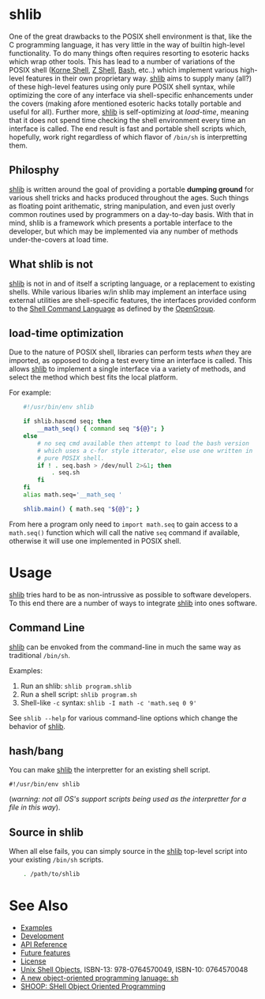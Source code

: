 shlib
=====

One of the great drawbacks to the POSIX shell environment is that, like the C
programming language, it has very little in the way of builtin high-level
functionality.  To do many things often requires resorting to esoteric hacks
which wrap other tools. This has lead to a number of variations of the POSIX
shell ([Korne Shell][ksh], [Z Shell][zsh], [Bash][bash], etc..) which implement
various high-level features in their own proprietary way.  [shlib][shlib] aims
to supply many (all?) of these high-level features using only pure POSIX shell
syntax, while optimizing the core of any interface via shell-specific
enhancements under the covers (making afore mentioned esoteric hacks totally
portable and useful for all).  Further more, [shlib][shlib] is self-optimizing
at *load-time*, meaning that it does not spend time checking the shell
environment every time an interface is called.  The end result is fast and
portable shell scripts which, hopefully, work right regardless of which flavor
of `/bin/sh` is interpretting them.

## Philosphy ##

[shlib][shlib] is written around the goal of providing a portable **dumping
ground** for various shell tricks and hacks produced throughout the ages.  Such
things as floating point arithematic, string manipulation, and even just overly
common routines used by programmers on a day-to-day basis.  With that in mind,
shlib is a framework which presents a portable interface to the developer, but
which may be implemented via any number of methods under-the-covers at load
time.

## What shlib is not ##

[shlib] is not in and of itself a scripting language, or a replacement to
existing shells.  While various libaries w/in shlib may implement an interface
using external utilities are shell-specific features, the interfaces
provided conform to the [Shell Command Language](http://pubs.opengroup.org/onlinepubs/007904975/utilities/xcu_chap02.html)
as defined by the [OpenGroup](http://www.opengroup.org/).

## load-time optimization ##

Due to the nature of POSIX shell, libraries can perform tests _when_ they are
imported, as opposed to doing a test every time an interface is called.  This
allows [shlib] to implement a single interface via a variety of methods, and
select the method which best fits the local platform.

For example:

```sh
	#!/usr/bin/env shlib

	if shlib.hascmd seq; then
		__math_seq() { command seq "${@}"; }
	else
		# no seq cmd available then attempt to load the bash version
		# which uses a c-for style itterator, else use one written in
		# pure POSIX shell.
		if ! . seq.bash > /dev/null 2>&1; then
			. seq.sh
		fi
	fi
	alias math.seq='__math_seq '

	shlib.main() { math.seq "${@}"; }
```

From here a program only need to `import math.seq` to gain access to a
`math.seq()` function which will call the native `seq` command if available,
otherwise it will use one implemented in POSIX shell.


Usage
=====

[shlib][shlib] tries hard to be as non-intrussive as possible to software
developers.  To this end there are a number of ways to integrate [shlib][shlib]
into ones software.

Command Line
------------

[shlib][shlib] can be envoked from the command-line in much the same way as
traditional `/bin/sh`.

Examples:

 1. Run an shlib: `shlib program.shlib`
 2. Run a shell script: `shlib program.sh`
 3. Shell-like `-c` syntax: `shlib -I math -c 'math.seq 0 9'`

See `shlib --help` for various command-line options which change the behavior
of [shlib][shlib].

hash/bang
---------

You can make [shlib][shlib] the interpretter for an existing shell script.

	#!/usr/bin/env shlib

(_warning: not all OS's support scripts being used as the interpretter for a
file in this way_).

Source in shlib
---------------

When all else fails, you can simply source in the [shlib][shlib] top-level
script into your existing `/bin/sh` scripts.

```sh
	. /path/to/shlib
```

See Also
========

 * [Examples](examples/)
 * [Development](CONTRIB.md)
 * [API Reference](doc/__index__.md)
 * [Future features](TODO.md)
 * [License](LICENSE)
 * [Unix Shell Objects](https://www.biblio.com/9780764570049), ISBN-13: 978-0764570049, ISBN-10: 0764570048
 * [A new object-oriented programming lanuage: sh](https://dl.acm.org/doi/10.5555/1267257.1267258)
 * [SHOOP: SHell Object Oriented Programming](https://sourceforge.net/projects/shoop/)

[shlib]: http://github.com/major0/shlib "shlib"
[ksh]: http://www.kornshell.com/ "Korne Shell"
[bash]: http://www.gnu.org/software/bash/ "Borne Again Shell"
[zsh]: http://www.zsh.org/ "Z Shell"
